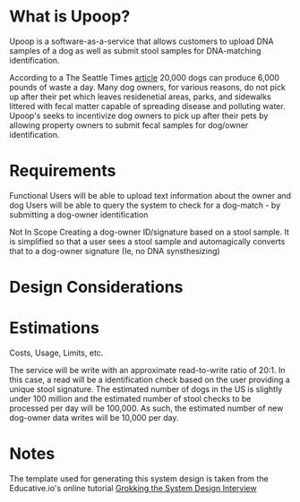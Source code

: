 # What is Upoop?

Upoop is a software-as-a-service that allows customers to upload DNA samples of a dog as well as submit stool samples for DNA-matching identification.

According to a The Seattle Times [article](https://www.seattletimes.com/seattle-news/eastside/6000-pounds-of-dog-poop-a-day-kirkland-locked-in-dirty-war/) 20,000 dogs can produce 6,000 pounds of waste a day. Many dog owners, for various reasons, do not pick up after their pet which leaves residenetial areas, parks, and sidewalks littered with fecal matter capable of spreading disease and polluting water. Upoop's seeks to incentivize dog owners to pick up after their pets by allowing property owners to submit fecal samples for dog/owner identification.

# Requirements

Functional
Users will be able to upload text information about the owner and dog
Users will be able to query the system to check for a dog-match - by submitting a dog-owner identification

Not In Scope
Creating a dog-owner ID/signature based on a stool sample. It is simplified so that a user sees a stool sample and automagically converts that to a dog-owner signature (Ie, no DNA synsthesizing)

# Design Considerations

# Estimations

Costs, Usage, Limits, etc.

The service will be write with an approximate read-to-write ratio of 20:1.
In this case, a read will be a identification check based on the user providing a unique stool signature.
The estimated number of dogs in the US is slightly under 100 million and the estimated number of stool checks to be processed per day will be 100,000.
As such, the estimated number of new dog-owner data writes will be 10,000 per day.

# Notes

The template used for generating this system design is taken from the Educative.io's online tutorial [Grokking the System Design Interview](https://www.educative.io/courses/grokking-the-system-design-interview/3jyvQ3pg6KO)
